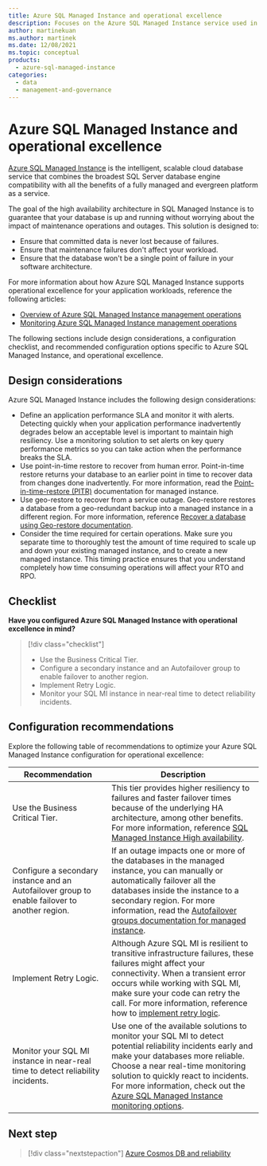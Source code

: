 ```yaml
---
title: Azure SQL Managed Instance and operational excellence
description: Focuses on the Azure SQL Managed Instance service used in the Data solution to provide best-practice, configuration recommendations, and design considerations related to Operational Excellence.
author: martinekuan
ms.author: martinek
ms.date: 12/08/2021
ms.topic: conceptual
products:
  - azure-sql-managed-instance
categories:
  - data
  - management-and-governance
---
```


# Azure SQL Managed Instance and operational excellence

[Azure SQL Managed Instance](/azure/azure-sql/managed-instance/sql-managed-instance-paas-overview) is the intelligent, scalable cloud database service that combines the broadest SQL Server database engine compatibility with all the benefits of a fully managed and evergreen platform as a service.

The goal of the high availability architecture in SQL Managed Instance is to guarantee that your database is up and running without worrying about the impact of maintenance operations and outages. This solution is designed to:

- Ensure that committed data is never lost because of failures.
- Ensure that maintenance failures don't affect your workload.
- Ensure that the database won't be a single point of failure in your software architecture.

For more information about how Azure SQL Managed Instance supports operational excellence for your application workloads, reference the following articles:

- [Overview of Azure SQL Managed Instance management operations](/azure/azure-sql/managed-instance/management-operations-overview?branch=master#what-are-management-operations)
- [Monitoring Azure SQL Managed Instance management operations](/azure/azure-sql/managed-instance/management-operations-monitor?branch=master&tabs=azure-portal)

The following sections include design considerations, a configuration checklist, and recommended configuration options specific to Azure SQL Managed Instance, and operational excellence.

## Design considerations

Azure SQL Managed Instance includes the following design considerations:

- Define an application performance SLA and monitor it with alerts. Detecting quickly when your application performance inadvertently degrades below an acceptable level is important to maintain high resiliency. Use a monitoring solution to set alerts on key query performance metrics so you can take action when the performance breaks the SLA.
- Use point-in-time restore to recover from human error. Point-in-time restore returns your database to an earlier point in time to recover data from changes done inadvertently. For more information, read the [Point-in-time-restore (PITR)](/azure/azure-sql/database/recovery-using-backups#point-in-time-restore) documentation for managed instance.
- Use geo-restore to recover from a service outage. Geo-restore restores a database from a geo-redundant backup into a managed instance in a different region. For more information, reference [Recover a database using Geo-restore documentation](/azure/azure-sql/database/auto-failover-group-overview?tabs=azure-powershell).
- Consider the time required for certain operations. Make sure you separate time to thoroughly test the amount of time required to scale up and down your existing managed instance, and to create a new managed instance. This timing practice ensures that you understand completely how time consuming operations will affect your RTO and RPO.

## Checklist

**Have you configured Azure SQL Managed Instance with operational excellence in mind?**

> [!div class="checklist"]
> - Use the Business Critical Tier.
> - Configure a secondary instance and an Autofailover group to enable failover to another region.
> - Implement Retry Logic.
> - Monitor your SQL MI instance in near-real time to detect reliability incidents.

## Configuration recommendations

Explore the following table of recommendations to optimize your Azure SQL Managed Instance configuration for operational excellence:

|Recommendation|Description|
|--------------|-----------|
|Use the Business Critical Tier.|This tier provides higher resiliency to failures and faster failover times because of the underlying HA architecture, among other benefits. For more information, reference [SQL Managed Instance High availability](/azure/azure-sql/database/high-availability-sla).|
|Configure a secondary instance and an Autofailover group to enable failover to another region.|If an outage impacts one or more of the databases in the managed instance, you can manually or automatically failover all the databases inside the instance to a secondary region. For more information, read the [Autofailover groups documentation for managed instance](/azure/azure-sql/database/auto-failover-group-overview?tabs=azure-powershell).|
|Implement Retry Logic.|Although Azure SQL MI is resilient to transitive infrastructure failures, these failures might affect your connectivity. When a transient error occurs while working with SQL MI, make sure your code can retry the call. For more information, reference how to [implement retry logic](/azure/azure-sql/database/troubleshoot-common-connectivity-issues).|
|Monitor your SQL MI instance in near-real time to detect reliability incidents.|Use one of the available solutions to monitor your SQL MI to detect potential reliability incidents early and make your databases more reliable. Choose a near real-time monitoring solution to quickly react to incidents. For more information, check out the [Azure SQL Managed Instance monitoring options](https://techcommunity.microsoft.com/t5/azure-sql/monitoring-options-available-for-azure-sql-managed-instance/ba-p/1065416).

## Next step

> [!div class="nextstepaction"]
> [Azure Cosmos DB and reliability](../cosmos-db/reliability.md)
